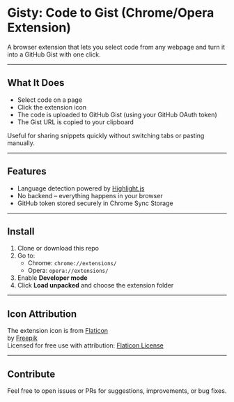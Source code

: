 # Gisty: Code to Gist (Chrome/Opera Extension)

A browser extension that lets you select code from any webpage and turn it into a GitHub Gist with one click.

---

## What It Does

- Select code on a page
- Click the extension icon
- The code is uploaded to GitHub Gist (using your GitHub OAuth token)
- The Gist URL is copied to your clipboard

Useful for sharing snippets quickly without switching tabs or pasting manually.

---

## Features

- Language detection powered by [Highlight.js](https://highlightjs.org/)
- No backend – everything happens in your browser
- GitHub token stored securely in Chrome Sync Storage

---

## Install

1. Clone or download this repo
2. Go to:
   - Chrome: `chrome://extensions/`
   - Opera: `opera://extensions/`
3. Enable **Developer mode**
4. Click **Load unpacked** and choose the extension folder

---

## Icon Attribution

The extension icon is from [Flaticon](https://www.flaticon.com/free-icon/code_1157109)  
by [Freepik](https://www.flaticon.com/authors/freepik)  
Licensed for free use with attribution: [Flaticon License](https://www.flaticon.com/license)

---

## Contribute

Feel free to open issues or PRs for suggestions, improvements, or bug fixes.
